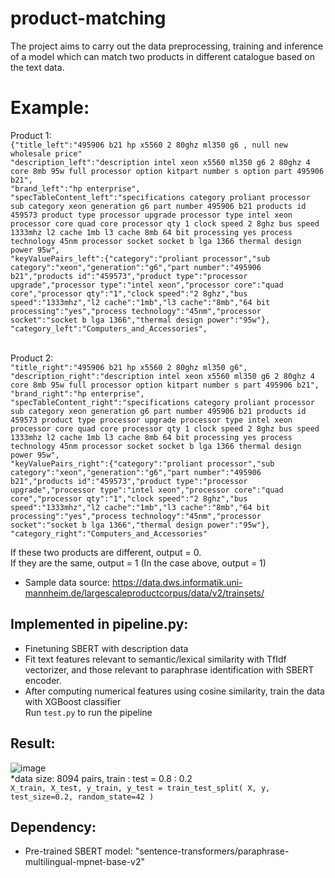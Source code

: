 # product-matching

The project aims to carry out the data preprocessing, training and inference of a model which can match two products in different catalogue based on the text data.

# Example:

Product 1: <br />
`{"title_left":"495906 b21 hp x5560 2 80ghz ml350 g6 , null new wholesale price"`<br />
`"description_left":"description intel xeon x5560 ml350 g6 2 80ghz 4 core 8mb 95w full processor option kitpart number s option part 495906 b21",` <br />
`"brand_left":"hp enterprise", `<br />
`"specTableContent_left":"specifications category proliant processor sub category xeon generation g6 part number 495906 b21 products id 459573 product type processor upgrade processor type intel xeon processor core quad core processor qty 1 clock speed 2 8ghz bus speed 1333mhz l2 cache 1mb l3 cache 8mb 64 bit processing yes process technology 45nm processor socket socket b lga 1366 thermal design power 95w",`<br />
`"keyValuePairs_left":{"category":"proliant processor","sub category":"xeon","generation":"g6","part number":"495906 b21","products id":"459573","product type":"processor upgrade","processor type":"intel xeon","processor core":"quad core","processor qty":"1","clock speed":"2 8ghz","bus speed":"1333mhz","l2 cache":"1mb","l3 cache":"8mb","64 bit processing":"yes","process technology":"45nm","processor socket":"socket b lga 1366","thermal design power":"95w"},`<br />
`"category_left":"Computers_and_Accessories",`<br />
<br />

Product 2:<br />
`"title_right":"495906 b21 hp x5560 2 80ghz ml350 g6",`<br />
`"description_right":"description intel xeon x5560 ml350 g6 2 80ghz 4 core 8mb 95w full processor option kitpart number s part 495906 b21",`<br />
`"brand_right":"hp enterprise",`<br />
`"specTableContent_right":"specifications category proliant processor sub category xeon generation g6 part number 495906 b21 products id 459573 product type processor upgrade processor type intel xeon processor core quad core processor qty 1 clock speed 2 8ghz bus speed 1333mhz l2 cache 1mb l3 cache 8mb 64 bit processing yes process technology 45nm processor socket socket b lga 1366 thermal design power 95w",`<br />
`"keyValuePairs_right":{"category":"proliant processor","sub category":"xeon","generation":"g6","part number":"495906 b21","products id":"459573","product type":"processor upgrade","processor type":"intel xeon","processor core":"quad core","processor qty":"1","clock speed":"2 8ghz","bus speed":"1333mhz","l2 cache":"1mb","l3 cache":"8mb","64 bit processing":"yes","process technology":"45nm","processor socket":"socket b lga 1366","thermal design power":"95w"},`
`"category_right":"Computers_and_Accessories"`<br />

If these two products are different, output = 0.<br />
If they are the same, output = 1
(In the case above, output = 1)

* Sample data source: https://data.dws.informatik.uni-mannheim.de/largescaleproductcorpus/data/v2/trainsets/


## Implemented in pipeline.py:
- Finetuning SBERT with description data
- Fit text features relevant to semantic/lexical similarity with TfIdf vectorizer, and those relevant to paraphrase identification with SBERT encoder.
- After computing numerical features using cosine similarity, train the data with XGBoost classifier<br />
Run `test.py` to run the pipeline

## Result:
![image](https://user-images.githubusercontent.com/88599923/224301583-1969b8a1-81e7-4c90-b6a6-f287e1ee6058.png)<br />
*data size: 8094 pairs, train : test = 0.8 : 0.2<br />
`X_train, X_test, y_train, y_test = train_test_split(
            X, y, test_size=0.2, random_state=42
        )
        `

## Dependency:
- Pre-trained SBERT model: "sentence-transformers/paraphrase-multilingual-mpnet-base-v2"
